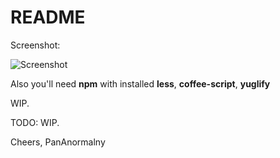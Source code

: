README
======

Screenshot:

![Screenshot](http://i.imgur.com/Et2vOiJ.png)

Also you'll need **npm** with installed **less**, **coffee-script**, **yuglify**

WIP.

TODO:
WIP.



Cheers,
PanAnormalny
